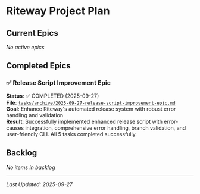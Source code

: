 # Riteway Project Plan

## Current Epics

*No active epics*

## Completed Epics

### ✅ Release Script Improvement Epic
**Status**: ✅ COMPLETED (2025-09-27)  
**File**: [`tasks/archive/2025-09-27-release-script-improvement-epic.md`](./tasks/archive/2025-09-27-release-script-improvement-epic.md)  
**Goal**: Enhance Riteway's automated release system with robust error handling and validation  
**Result**: Successfully implemented enhanced release script with error-causes integration, comprehensive error handling, branch validation, and user-friendly CLI. All 5 tasks completed successfully.

## Backlog

*No items in backlog*

---
*Last Updated: 2025-09-27*
